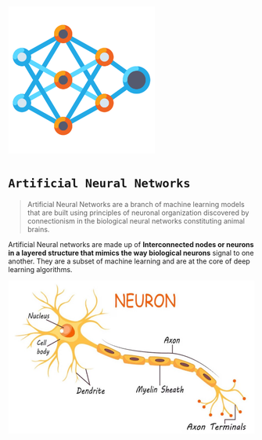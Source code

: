 <img src="./src/neural-network.png" alt="image" width="300" height="auto" >

# ```Artificial Neural Networks```

> Artificial Neural Networks are a branch of machine learning models that are built using principles of neuronal organization discovered by connectionism in the biological neural networks constituting animal brains.

Artificial Neural networks are made up of **Interconnected nodes or neurons in a layered structure that mimics the way biological neurons** signal to one another. They are a subset of machine learning and are at the core of deep learning algorithms.
 
<img src="./src/Human Neuron.jpg" alt="image" >